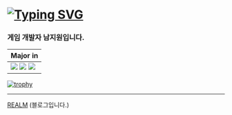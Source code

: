 # [![Typing SVG](https://readme-typing-svg.herokuapp.com?font=Fjalla+One&size=25&pause=1000&color=F7F7F7&center=false&random=true&width=435&lines=For+the+GOTY;A+game+developer;Idea+into+reality;Art+%3D+Line+%2B+Polygon+%2B+Pixel;Graphics+%2F+Game+Engine)](https://git.io/typing-svg)

### 게임 개발자 남지원입니다.

| Major in |
| --- |
| <img src="https://img.shields.io/badge/C++-00599C?style=for-the-badge&logo=cplusplus&logoColor=white"/> <img src="https://img.shields.io/badge/Graphics-3C2179?style=for-the-badge&logo=actigraph&logoColor=white"/> <img src="https://img.shields.io/badge/Unreal 5-000000?style=for-the-badge&logo=unrealengine&logoColor=white"/> |

[![trophy](https://github-profile-trophy.vercel.app/?username=G1rmmr&theme=onedark&column=5)](https://github.com/ryo-ma/github-profile-trophy)

---

[REALM](https://g1rmmr.github.io/) (블로그입니다.)
